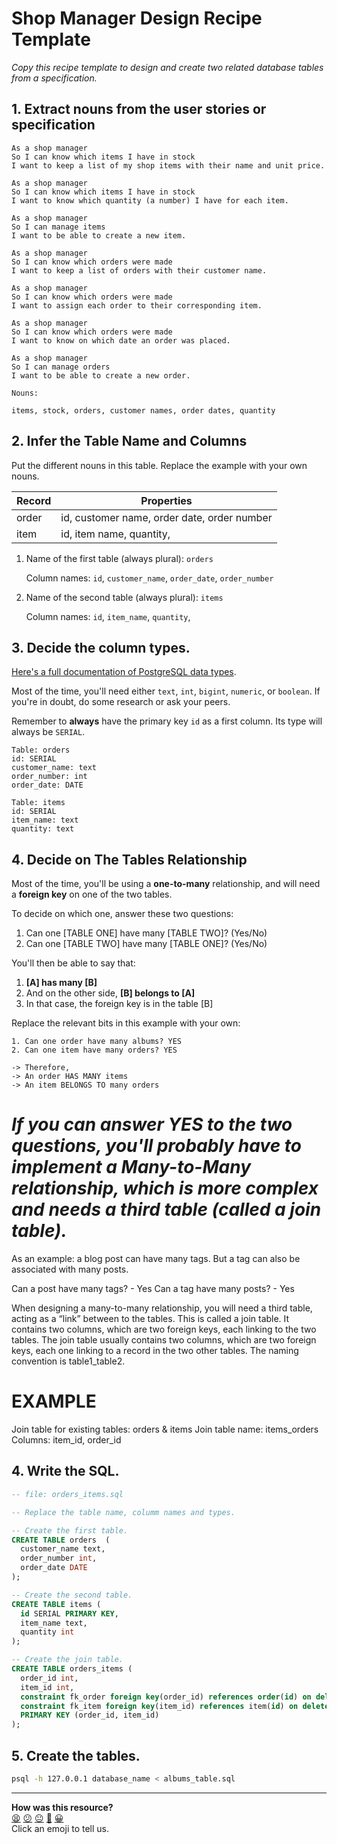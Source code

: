 # Shop Manager Design Recipe Template

_Copy this recipe template to design and create two related database tables from a specification._

## 1. Extract nouns from the user stories or specification

```
As a shop manager
So I can know which items I have in stock
I want to keep a list of my shop items with their name and unit price.

As a shop manager
So I can know which items I have in stock
I want to know which quantity (a number) I have for each item.

As a shop manager
So I can manage items
I want to be able to create a new item.

As a shop manager
So I can know which orders were made
I want to keep a list of orders with their customer name.

As a shop manager
So I can know which orders were made
I want to assign each order to their corresponding item.

As a shop manager
So I can know which orders were made
I want to know on which date an order was placed. 

As a shop manager
So I can manage orders
I want to be able to create a new order.
```

```
Nouns:

items, stock, orders, customer names, order dates, quantity
```

## 2. Infer the Table Name and Columns

Put the different nouns in this table. Replace the example with your own nouns.

| Record                | Properties          |
| --------------------- | ------------------  |
| order                 | id, customer name, order date, order number
| item                  | id, item name, quantity, 

1. Name of the first table (always plural): `orders` 

    Column names: `id`, `customer_name`, `order_date`, `order_number`

2. Name of the second table (always plural): `items` 

    Column names: `id`, `item_name`, `quantity`, 

## 3. Decide the column types.

[Here's a full documentation of PostgreSQL data types](https://www.postgresql.org/docs/current/datatype.html).

Most of the time, you'll need either `text`, `int`, `bigint`, `numeric`, or `boolean`. If you're in doubt, do some research or ask your peers.

Remember to **always** have the primary key `id` as a first column. Its type will always be `SERIAL`.

```
Table: orders
id: SERIAL
customer_name: text
order_number: int
order_date: DATE

Table: items
id: SERIAL
item_name: text
quantity: text
```

## 4. Decide on The Tables Relationship

Most of the time, you'll be using a **one-to-many** relationship, and will need a **foreign key** on one of the two tables.

To decide on which one, answer these two questions:

1. Can one [TABLE ONE] have many [TABLE TWO]? (Yes/No)
2. Can one [TABLE TWO] have many [TABLE ONE]? (Yes/No)

You'll then be able to say that:

1. **[A] has many [B]**
2. And on the other side, **[B] belongs to [A]**
3. In that case, the foreign key is in the table [B]

Replace the relevant bits in this example with your own:

```
1. Can one order have many albums? YES
2. Can one item have many orders? YES

-> Therefore,
-> An order HAS MANY items
-> An item BELONGS TO many orders

```

# *If you can answer YES to the two questions, you'll probably have to implement a Many-to-Many relationship, which is more complex and needs a third table (called a join table).*

As an example: a blog post can have many tags. But a tag can also be associated with many posts.

Can a post have many tags? - Yes
Can a tag have many posts? - Yes

When designing a many-to-many relationship, you will need a third table, acting as a “link” between to the tables. This is called a join table. It contains two columns, which are two foreign keys, each linking to the two tables.
The join table usually contains two columns, which are two foreign keys, each one linking to a record in the two other tables.
The naming convention is table1_table2.

# EXAMPLE

Join table for existing tables: orders & items
Join table name: items_orders
Columns: item_id, order_id

## 4. Write the SQL.

```sql
-- file: orders_items.sql

-- Replace the table name, columm names and types.

-- Create the first table.
CREATE TABLE orders  (
  customer_name text,
  order_number int,
  order_date DATE
);

-- Create the second table.
CREATE TABLE items (
  id SERIAL PRIMARY KEY,
  item_name text,
  quantity int
);

-- Create the join table.
CREATE TABLE orders_items (
  order_id int,
  item_id int,
  constraint fk_order foreign key(order_id) references order(id) on delete cascade,
  constraint fk_item foreign key(item_id) references item(id) on delete cascade,
  PRIMARY KEY (order_id, item_id)
);

```

## 5. Create the tables.

```bash
psql -h 127.0.0.1 database_name < albums_table.sql
```

<!-- BEGIN GENERATED SECTION DO NOT EDIT -->

---

**How was this resource?**  
[😫](https://airtable.com/shrUJ3t7KLMqVRFKR?prefill_Repository=makersacademy%2Fdatabases&prefill_File=resources%2Ftwo_table_design_recipe_template.md&prefill_Sentiment=😫) [😕](https://airtable.com/shrUJ3t7KLMqVRFKR?prefill_Repository=makersacademy%2Fdatabases&prefill_File=resources%2Ftwo_table_design_recipe_template.md&prefill_Sentiment=😕) [😐](https://airtable.com/shrUJ3t7KLMqVRFKR?prefill_Repository=makersacademy%2Fdatabases&prefill_File=resources%2Ftwo_table_design_recipe_template.md&prefill_Sentiment=😐) [🙂](https://airtable.com/shrUJ3t7KLMqVRFKR?prefill_Repository=makersacademy%2Fdatabases&prefill_File=resources%2Ftwo_table_design_recipe_template.md&prefill_Sentiment=🙂) [😀](https://airtable.com/shrUJ3t7KLMqVRFKR?prefill_Repository=makersacademy%2Fdatabases&prefill_File=resources%2Ftwo_table_design_recipe_template.md&prefill_Sentiment=😀)  
Click an emoji to tell us.

<!-- END GENERATED SECTION DO NOT EDIT -->